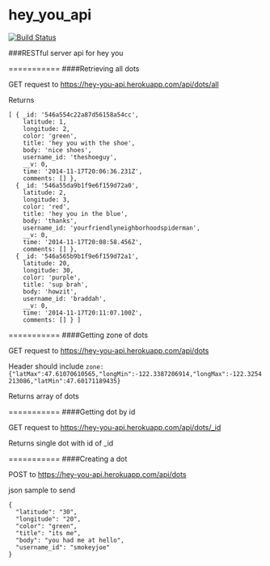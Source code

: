 hey_you_api
===========

[![Build Status](https://travis-ci.org/hey-you-project/hey_you_api.svg)](https://travis-ci.org/hey-you-project/hey_you_api)

###RESTful server api for hey you

===========
####Retrieving all dots

GET request to https://hey-you-api.herokuapp.com/api/dots/all

Returns
```
[ { _id: '546a554c22a87d56158a54cc',
    latitude: 1,
    longitude: 2,
    color: 'green',
    title: 'hey you with the shoe',
    body: 'nice shoes',
    username_id: 'theshoeguy',
    __v: 0,
    time: '2014-11-17T20:06:36.231Z',
    comments: [] },
  { _id: '546a55da9b1f9e6f159d72a0',
    latitude: 2,
    longitude: 3,
    color: 'red',
    title: 'hey you in the blue',
    body: 'thanks',
    username_id: 'yourfriendlyneighborhoodspiderman',
    __v: 0,
    time: '2014-11-17T20:08:58.456Z',
    comments: [] },
  { _id: '546a565b9b1f9e6f159d72a1',
    latitude: 20,
    longitude: 30,
    color: 'purple',
    title: 'sup brah',
    body: 'howzit',
    username_id: 'braddah',
    __v: 0,
    time: '2014-11-17T20:11:07.100Z',
    comments: [] } ]
```

===========
####Getting zone of dots

GET request to https://hey-you-api.herokuapp.com/api/dots

Header should include
`zone: {"latMax":47.61070610565,"longMin":-122.3387206914,"longMax":-122.3254213086,"latMin":47.60171189435}`

Returns array of dots

===========
####Getting dot by id

GET request to https://hey-you-api.herokuapp.com/api/dots/_id

Returns single dot with id of _id

===========
####Creating a dot

POST to https://hey-you-api.herokuapp.com/api/dots

json sample to send
```
{
  "latitude": "30",
  "longitude": "20",
  "color": "green",
  "title": "its me",
  "body": "you had me at hello",
  "username_id": "smokeyjoe"
}
```
